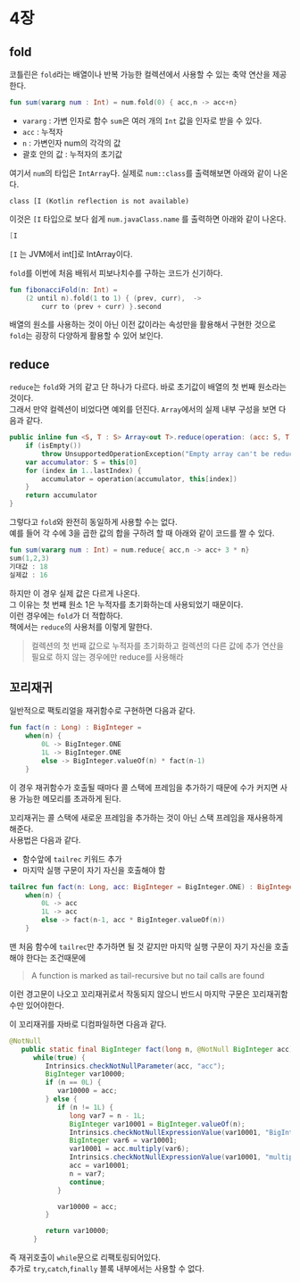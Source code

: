 # 4장
## fold
코틀린은 `fold`라는 배열이나 반복 가능한 컬렉션에서 사용할 수 있는 축약 연산을 제공한다.
```kotlin
fun sum(vararg num : Int) = num.fold(0) { acc,n -> acc+n}
```
+ `vararg` : 가변 인자로 함수 `sum`은 여러 개의 `Int` 값을 인자로 받을 수 있다.
+ `acc` : 누적자
+ `n` : 가변인자 num의 각각의 값
+ 괄호 안의 값 : 누적자의 초기값

여기서 `num`의 타입은 `IntArray`다. 실제로 `num::class`를 출력해보면 아래와 같이 나온다.
```
class [I (Kotlin reflection is not available)
```
이것은 `[I` 타입으로 보다 쉽게 `num.javaClass.name` 를 출력하면 아래와 같이 나온다.
```kotlin
[I
```
`[I` 는 JVM에서 int[]로 IntArray이다.

`fold`를 이번에 처음 배워서 피보나치수를 구하는 코드가 신기하다.
```kotlin
fun fibonacciFold(n: Int) =
    (2 until n).fold(1 to 1) { (prev, curr),  ->
        curr to (prev + curr) }.second
```
배열의 원소를 사용하는 것이 아닌 이전 값이라는 속성만을 활용해서 구현한 것으로 `fold`는 굉장히 다양하게 활용할 수 있어 보인다.

## reduce
`reduce`는 `fold`와 거의 같고 단 하나가 다르다. 바로 초기값이 배열의 첫 번째 원소라는 것이다.   
그래서 만약 컬렉션이 비었다면 예외를 던진다. `Array`에서의 실제 내부 구성을 보면 다음과 같다.
```kotlin
public inline fun <S, T : S> Array<out T>.reduce(operation: (acc: S, T) -> S): S {
    if (isEmpty())
        throw UnsupportedOperationException("Empty array can't be reduced.")
    var accumulator: S = this[0]
    for (index in 1..lastIndex) {
        accumulator = operation(accumulator, this[index])
    }
    return accumulator
}
```
그렇다고 `fold`와 완전히 동일하게 사용할 수는 없다.   
예를 들어 각 수에 3을 곱한 값의 합을 구하려 할 때 아래와 같이 코드를 짤 수 있다.
```kotlin
fun sum(vararg num : Int) = num.reduce{ acc,n -> acc+ 3 * n}
sum(1,2,3)
기대값 : 18 
실제값 : 16
```
하지만 이 경우 실제 값은 다르게 나온다.   
그 이유는 첫 번쨰 원소 1은 누적자를 초기화하는데 사용되었기 때문이다.   
이런 경우에는 `fold`가 더 적합하다.   
책에서는 `reduce`의 사용처를 이렇게 말한다.
> 컬렉션의 첫 번째 값으로 누적자를 초기화하고 컬렉션의 다른 값에 추가 연산을 필요로 하지 않는 경우에만 reduce를 사용해라

## 꼬리재귀
일반적으로 팩토리얼을 재귀함수로 구현하면 다음과 같다.
```kotlin
fun fact(n : Long) : BigInteger =
    when(n) {
        0L -> BigInteger.ONE
        1L -> BigInteger.ONE
        else -> BigInteger.valueOf(n) * fact(n-1)
    }
```
이 경우 재귀함수가 호출될 때마다 콜 스택에 프레임을 추가하기 때문에 수가 커지면 사용 가능한 메모리를 초과하게 된다.   

꼬리재귀는 콜 스택에 새로운 프레임을 추가하는 것이 아닌 스택 프레임을 재사용하게 해준다.   
사용법은 다음과 같다.
+ 함수앞에 `tailrec` 키워드 추가
+ 마지막 실행 구문이 자기 자신을 호출해야 함
```kotlin
tailrec fun fact(n: Long, acc: BigInteger = BigInteger.ONE) : BigInteger =
    when(n) {
        0L -> acc
        1L -> acc
        else -> fact(n-1, acc * BigInteger.valueOf(n))
    }
```
맨 처음 함수에 `tailrec`만 추가하면 될 것 같지만 마지막 실행 구문이 자기 자신을 호출해야 한다는 조건때문에
> A function is marked as tail-recursive but no tail calls are found

이런 경고문이 나오고 꼬리재귀로서 작동되지 않으니 반드시 마지막 구문은 꼬리재귀함수만 있어야한다.

이 꼬리재귀를 자바로 디컴파일하면 다음과 같다.
```java
@NotNull
   public static final BigInteger fact(long n, @NotNull BigInteger acc) {
      while(true) {
         Intrinsics.checkNotNullParameter(acc, "acc");
         BigInteger var10000;
         if (n == 0L) {
            var10000 = acc;
         } else {
            if (n != 1L) {
               long var7 = n - 1L;
               BigInteger var10001 = BigInteger.valueOf(n);
               Intrinsics.checkNotNullExpressionValue(var10001, "BigInteger.valueOf(n)");
               BigInteger var6 = var10001;
               var10001 = acc.multiply(var6);
               Intrinsics.checkNotNullExpressionValue(var10001, "multiply(...)");
               acc = var10001;
               n = var7;
               continue;
            }

            var10000 = acc;
         }

         return var10000;
      }
```
즉 재귀호출이 `while`문으로 리팩토링되어있다.    
추가로 `try`,`catch`,`finally` 블록 내부에서는 사용할 수 없다.

